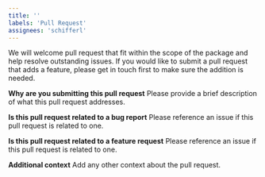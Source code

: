 ```yaml
---
title: ''
labels: 'Pull Request'
assignees: 'schifferl'
---
```


We will welcome pull request that fit within the scope of the package and help
resolve outstanding issues. If you would like to submit a pull request that adds
a feature, please get in touch first to make sure the addition is needed.

**Why are you submitting this pull request**
Please provide a brief description of what this pull request addresses.

**Is this pull request related to a bug report**
Please reference an issue if this pull request is related to one.

**Is this pull request related to a feature request**
Please reference an issue if this pull request is related to one.

**Additional context**
Add any other context about the pull request.
